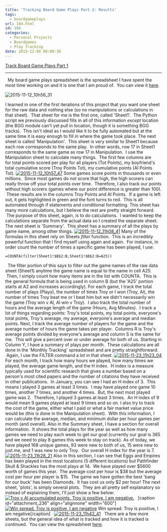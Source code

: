 ```yaml
---
title: 'Tracking Board Game Plays Part 2: Results'
tags:
  - boardgameplays
url: 184.html
id: 184
categories:
  - Personal Projects
  - Boardgames
  - Play Tracking
date: 2015-12-08 08:00:36
---
```


[Track Board Game Plays Part 1](http://www.techtrek.io/index.php/2015/12/01/tracking-boardgame-plays-part-1-pulling-board-game-plays-from-bgg-to-google-sheets/)

* * *

  My board game plays spreadsheet is the spreadsheet I have spent the most time working on and it is one that I am proud of.  You can view it [here](https://docs.google.com/spreadsheets/d/1xVaRFvyBzcmB-wLZL7FtsC_7RvQL5BAdqmokGmMYupc/edit?usp=sharing). 

![2015-11-12_10h56_31](/wp-content/uploads/2015/11/2015-11-12_10h56_31.png) 

I learned in one of the first iterations of this project that you want one sheet for the raw data and nothing else (so no manipulations or calculations in that sheet).  That sheet for me is the first one, called 'Sheet1'.  The Python script we previously discussed fills in all of this information _except_ location (the BGG module can't yet pull in location, though it is something BGG tracks).  This isn't ideal as I would like it to be fully automated but at the same time it is easy enough to fill in where the game took place. The next sheet is called 'Manipulation'.  This sheet is very similar to Sheet1 because each row corresponds to the same play.  In other words, row 17 in Sheet1 corresponds to the same game as row 17 in Manipulation.  I use the Manipulation sheet to calculate many things.  The first few columns are for total points scored per play for all players (Tot Points), my boyfriend's total cumulative score (Troy Points Tot), my cumulative points (Al Points Tot). [![2015-11-12_10h57_47](/wp-content/uploads/2015/11/2015-11-12_10h57_47.png)](/wp-content/uploads/2015/11/2015-11-12_10h57_47.png) Some games score points in thousands or even millions.  Since most games do not score that high, the high scorers can really throw off your total points over time.  Therefore, I also track our points without high scorers (games where our point difference is greater than 100).  These results are in the columns Troy Points and Al Points.  If a game is left out, it gets highlighted in green and the font turns to red.  This is all automated through if statements and conditional formatting. This sheet has many more calculations, but I believe the rest are pretty straight forward.  The purpose of this sheet, again, is to do calculations.  I wanted to keep the calculations separate from the actual data so I created the separate sheet. The next sheet is 'Summary'.  This sheet has a summary of all the plays by game name, among other things. [![2015-11-12_11h08_41](/wp-content/uploads/2015/11/2015-11-12_11h08_41.png)](/wp-content/uploads/2015/11/2015-11-12_11h08_41.png) Many of the formulas in this sheet rely on Sheets _filter_ function.  This is an incredibly powerful function that I find myself using again and again.  For instance, in order count the number of times a specific game has been played, I use:  

    =COUNTA(filter(Sheet1!$B$2:B,Sheet1!$B$2:B=A25))

  The filter portion of this says to filter out the game names of the raw data sheet (Sheet1) anytime the game name is equal to the name in cell A25.  Then, I simply count how many items are in the list with COUNTA.  This is the general formula that is being used in column B (but the 'A25' portion starts at A2 and increases accordingly). For each game, I track the total number of plays (Plays), the number of times Troy or I won (Troy, Al), the number of times Troy beat me or I beat him but we didn't necessarily win the game (Troy win v Al, Al win v Troy).  I also track the total number of hours and the average length of the game (Hours, Avg Minutes).  I track a lot of things regarding points: Troy's total points, my total points, everyone's total points, Troy's average, my average, everyone's average and median points. Next, I track the average number of players for the game and the average number of hours the game takes per player.  Columns R is Troy's average points divided by everyone's average and column S is the same for me.  This will give a percent over or under average for both of us. Starting in Column Y, I have a summary of plays per month.  These calculations are all done in the 'Monthly Tracking' spreadsheet and are pretty straightforward.  Again, I use the FILTER command a lot in that sheet. [![2015-11-23_11h23_04](/wp-content/uploads/2015/11/2015-11-23_11h23_04.png)](/wp-content/uploads/2015/11/2015-11-23_11h23_04.png) For each month, I track how many hours we played, how many times we played, the average game length, and the H index.  H index is a measure typically used for scientific research that gives a number based on a person's most cited papers and the number of citations they have received in other publications.  In January, you can see I had an H index of 3.  This means I played 3 games at least 3 times.  I may have played one game 10 times, another 7 times, and another 4 times.  But, the next most played game was 2.  Therefore, I played 3 games at least 3 times.  An H index of 9 would mean 9 games played at least 9 times and so on. I also try to track the cost of the game, either what I paid or what a fair market value price would be (this is done in the Manipulation sheet).  With this information, I can calculate the average, median, and minimum dollar per hour games per month (and overall). Also in the Summary sheet, I have a section for overall information.  It shows the total plays for the year as well as how many games we need to play each week to get our goal (currently our goal is 365 and we need to play 8 games this week to stay on track). As of today, we have played 168 unique games, 93 were new to both of us, 15 were new to just me, and 1 was new to only Troy.  Our overall H index for the year is 7. [![2015-11-23_11h28_21](/wp-content/uploads/2015/11/2015-11-23_11h28_21.png)](/wp-content/uploads/2015/11/2015-11-23_11h28_21.png) Also in this section, I can see that Eggs and Empires has been played in the most locations (5 different locations) but Pathfinder Skull & Shackles has the most plays at 14.  We have played over $5600 worth of games this year.  The average cost per hour is $38 but the average cost per hour per player is $15.  The game we have gotten the best 'bang for our buck' has been Diamonds.  It has cost us only $2 per hour! The next sheet, 'plots', is simply several plots.  They are all pretty self explanatory so instead of explaining them, I'll just show a few below:   [![Troy v Al accumulated points. Troy is positive, I am negative.](/wp-content/uploads/2015/11/image-2.png)](/wp-content/uploads/2015/11/image-2.png)   \[caption id="attachment_236" align="alignnone" width="600"\][![Win spread. Troy is positive, I am negative ](/wp-content/uploads/2015/11/image-3.png)](/wp-content/uploads/2015/11/image-3.png) Win spread. Troy is positive, I am negative\[/caption\]   [![2015-11-23_11h42_41](/wp-content/uploads/2015/11/2015-11-23_11h42_41.png)](/wp-content/uploads/2015/11/2015-11-23_11h42_41.png)   There are a few more sheets, but the general idea of what is tracked and how it is tracked is continued.  You can view the spreadsheet [here](https://docs.google.com/spreadsheets/d/1xVaRFvyBzcmB-wLZL7FtsC_7RvQL5BAdqmokGmMYupc/edit?usp=sharing).